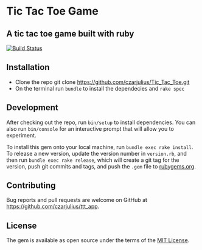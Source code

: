 # Tic Tac Toe Game

## A tic tac toe game built with ruby

[![Build Status](https://travis-ci.com/czarjulius/Tic_Tac_Toe.svg?branch=master)](https://travis-ci.com/czarjulius/Tic_Tac_Toe)

## Installation
- Clone the repo git clone https://github.com/czarjulius/Tic_Tac_Toe.git
- On the terminal run `bundle` to install the dependecies and `rake spec`

## Development

After checking out the repo, run `bin/setup` to install dependencies. You can also run `bin/console` for an interactive prompt that will allow you to experiment.

To install this gem onto your local machine, run `bundle exec rake install`. To release a new version, update the version number in `version.rb`, and then run `bundle exec rake release`, which will create a git tag for the version, push git commits and tags, and push the `.gem` file to [rubygems.org](https://rubygems.org).

## Contributing

Bug reports and pull requests are welcome on GitHub at https://github.com/czarjulius/ttt_app.

## License

The gem is available as open source under the terms of the [MIT License](https://opensource.org/licenses/MIT).
